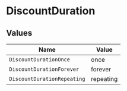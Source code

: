 # DiscountDuration


## Values

| Name                        | Value                       |
| --------------------------- | --------------------------- |
| `DiscountDurationOnce`      | once                        |
| `DiscountDurationForever`   | forever                     |
| `DiscountDurationRepeating` | repeating                   |